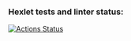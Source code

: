 ### Hexlet tests and linter status:
[![Actions Status](https://github.com/buriedundersea/rails-project-63/actions/workflows/hexlet-check.yml/badge.svg)](https://github.com/buriedundersea/rails-project-63/actions)